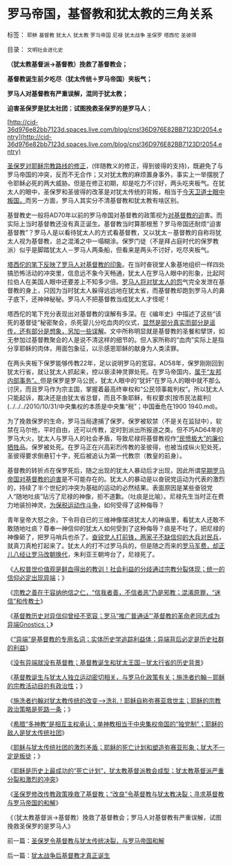 # 罗马帝国，基督教和犹太教的三角关系

标签： `耶稣` `基督教` `犹太人` `犹太教` `罗马帝国` `尼禄` `犹太战争` `圣保罗` `塔西佗` `圣彼得` 

目录： `文明社会进化史`

**（犹太教基督派->基督教）挽救了基督教会；**

**基督教诞生前夕吃尽（犹太传统＋罗马帝国）夹板气；**

**罗马人对基督教有严重误解，混同于犹太教；**

**迫害圣保罗是犹太社团**；**试图挽救圣保罗的是罗马人**；

[http://cid-36d976e82bb7123d.spaces.live.com/blog/cns!36D976E82BB7123D!2054.entry](http://cid-36d976e82bb7123d.spaces.live.com/blog/cns!36D976E82BB7123D!2054.entry)

[圣保罗对耶稣宗教路线的修正](../../../2010/11/16/圣保罗令基督教与犹太传统决裂，与罗马帝国和解.md)，(伴随教义的修正，得到彼得的支持)，既避免了与罗马帝国的冲突，反而不无合作；又对犹太教的麻烦置身事外，事实上一举摆脱了令耶稣必死的两大威胁。但是在修正初期，却是吃力不讨好，两头吃夹板气。在犹太人的眼中，圣保罗和圣彼得的改革是对犹太传统的背叛，相当于[今天卫道士眼中叛国，](../../../2010/10/29/历史会重复成功的经验，直到淘汰所有弱者.md)而另一方面，罗马人其实分不清基督教和犹太教有啥区别。

基督教史一般将AD70年以前的罗马帝国对基督教的政策视为[对基督教的迫](../../../2010/8/4/罗马皇帝对基督教的几次“迫害”是实在法冲突.md)害。而实际上当时基督教还没有真正诞生。基督教当时算那根葱？罗马帝国还耐烦“迫害基督教”？罗马人是以看待犹太人的方式看基督教，又以犹太－基督教的自称将犹太人视为基督教，总之混淆之中一塌糊涂。保罗门徒（不是拜占庭时代的保罗教派）似乎是脚踏犹太人－罗马人两条船，但看来是两头不讨好，吃尽夹板气。



[塔西佗的笔下反映了罗马人对基督教的印象](../../../2010/10/7/波普尔哲学本身是伪科学;.md)。在当时奋锐堂人象基地组织一样四处搞恐怖活动的冲突里，信息远不象今天畅通，犹太人在罗马人眼中的形象，比起阿拉伯人在美国人眼中还要差上不知多少倍。[罗马人将对犹太人的怨](../../../2010/8/4/罗马帝国对基督教很宽容，犹太教曾经暴戾.md)气完全发泄在基督教的身上，只因为当时犹太人躲得远远地在犹太省，而基督教却跑到罗马人的鼻子底下，还神神秘秘。罗马人不把基督教当成犹太人才怪呢！

塔西佗的笔下充分表现出对基督教的误解有多深。在《编年史》中描述了这些“该死的基督徒”秘密聚会，杀死婴儿分吃血肉的仪式，[显然是部分真实而部分是谣传，还有部分是想象，另加一些误解](../../../2010/10/10/“创造性伪证”哲学诡辩艺术.md)。文中所称明显就是基督教的圣餐和擘饼，如无参加过基督教聚会的人是说不清这样的细节的。但人家所称的“血肉”实际上是指分享耶稣的肉体，用面包象征，以示感恩耶稣的献身为人类渎罪。

在两头夹板下保罗能够传教22年，足以说明罗马的宽容。AD58年，保罗刚刚回到犹太行省，就让犹太人抓起来，控以亵渎神灵罪处死。在罗马帝国内，[属于“友邦内部事务”。](../../../2010/8/1/实在法（体）与善恶无关及革命的误区.md)但是保罗是罗马公民，犹太人眼中的“犹奸”在罗马人的眼中就不那么讨厌，而且罗马作为宗主国，掌握着最高终审权和“公民领事裁判权”。所以犹太人只能起诉，裁决还是由犹太省总督，而且不象耶稣，有权要求[按市民法裁判](../../../2010/10/31/中央集权的本质是中央集“税”；中国垂危在1900 1940.md)。

为了挽救保罗的生命，罗马当局逮捕了保罗。保罗被软禁（不是关在监狱中），软禁在马尔他，平时自由，还可以传教，定时到派出所报道之类。但不巧AD64年的罗马大火，犹太人与罗马人的社会矛盾，导致尼禄将基督教视作[“民愤极大”的廉价牺牲](../../../2010/8/25/公私不分是制造暴君的制度.md)品。保罗被处死。在罗马正在兴高彩烈传教的圣彼得，也被当成纵火犯处死，圣彼得要求倒悬钉十字，死后被追认为第一代教宗（教皇的前身）。

基督教的转折点在保罗死后，随之出现的犹太人暴动后才出现，因此所谓[早期罗马帝国对基督教的迫害](../../../2010/8/4/罗马皇帝对基督教的几次“迫害”是实在法冲突.md)是不可能存在的。犹太人的暴动是以奋锐党运动为代表的激烈的，持续了半个世纪的冲突为基础的运动的必然结果。表面原因是某些奋锐党人“随地吐痰”玷污了尼禄的神像，拒不道歉。（吐痰是比喻）。尼禄先生当时正在费力地装扮神灵，[为保税运动作斗争](../../../2009/6/17/保税运动现在进行时.md)，如何受得了这种侮辱？

青年皇帝大怒之余，下令将自已的三维神像摆进犹太人的神庙里，看犹太人还敢不敢随地吐痰？尊奉一神信仰的犹太人如何受到了这种侮辱？痰是不吐了，把尼禄的神像砸了，把罗马哨兵也杀了。[奋锐党人打前锋，两家子不缺信仰的大兵对民兵](../../../2010/10/29/“旧社会”未必真的腐败黑暗；.md)，就真刀真枪打起来了。犹太人的打不过罗马兵的，但是随之而来的[罗马军费，却正儿八经让罗马改朝换代](../../../2010/9/1/被军费压垮的罗马帝国;民族主义的经济政治动机.md)，朱利亚王朝垮台了，尼禄死了。

《[人权普世价值观是鲜血得出的教训！社会利益的分歧通过宗教分裂体现；统一的信仰必定出现异端](../../../2010/11/13/统一的信仰必定出现异端;鲜血凝成普世价值观！.md)；》

《[宗教之善在于容纳他信之仁，“信我者善，不信者恶”乃是邪教；混淆原罪，“迷信”和传教士](../../../2010/11/13/宗教之善在于容纳他信之仁和中国特色的信仰.md)》

《[基督教历史对异信仰曾经不宽容；罗马“推广普通话”'基督教的革命老同志成为异端Gnostics；](../../../2010/11/13/基督教曾经不宽容；老基督教也成为异端Gnostics.md)》

《[“异端”是基督教的专用名词；实体历史学追踪利益体；异端背后必定是历史社群的利益](../../../2010/11/13/“异端”是基督教历史上的专用名词.md)》

《[没有异端就没有基督教；基督教诞生和犹太王国－犹太行省的历史背景](../../../2010/11/14/没有异端就没有基督教,基督教诞生和犹太王国.md)》

《[基督教诞生与犹太人独立运动密切相关，与罗马化政策有关；施洗者约翰－耶稣的宗教活动目的有政治性](../../../2010/11/14/基督教诞生与犹太人独立运动和罗马化政策.md)；》

《[施洗者约翰对犹太教传统的改变——>洗礼！耶稣自称弥赛亚救世主；耶稣的宗教政治策略是死路一条](../../../2010/11/14/耶稣的政治策略是死路一条.md)；》

《[希腊“多神教”是相互主权承认；单神教相当于中央集权帝国的“独党制”；耶稣的敌人是犹太传统社团](../../../2010/11/15/希腊“多神教”相当于主权互相承认和单神教.md)》

《[耶稣与犹太传统社团的激烈矛盾；耶稣的死亡计划和塑造弥赛亚形象；犹大不一定是叛徒](../../../2010/11/15/犹大不一定是叛徒；耶稣与犹太传统社团的激烈矛盾；.md)；》

《[耶稣是历史上最成功的“死亡计划”，犹太教基督派教会成型；犹太教基督派严重分裂和激烈的冲突](../../../2010/11/15/最成功的“死亡计划”，犹太教基督派教会成型.md)》

《[圣保罗修改传教政策挽救了基督教；“改良”令基督教与犹太教决裂；寻求基督教与罗马帝国的和解](../../../2010/11/16/圣保罗令基督教与犹太传统决裂，与罗马帝国和解.md)》

《（犹太教基督派->基督教）挽救了基督教会；罗马人对基督教有严重误解，试图挽救圣保罗的是罗马人》

前一篇：[圣保罗令基督教与犹太传统决裂，与罗马帝国和解](../../../2010/11/16/圣保罗令基督教与犹太传统决裂，与罗马帝国和解.md)

后一篇：[犹太战争后基督教才真正诞生](../../../2010/11/16/犹太战争后基督教才真正诞生.md)